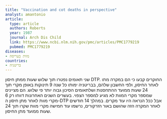 ```yaml
---
title: "Vaccination and cot deaths in perspective"
analyst: amantonio
article:
  type: article
  authors: Roberts
  year: 1987
  journal: Arch Dis Child
  link: https://www.ncbi.nlm.nih.gov/pmc/articles/PMC1779219
  pubmed: PMC1779219
diseases:
- מוות בעריסה
countries:
- בריטניה
---
```


שני תאומים נפטרו תוך שלוש שעות ממתן חיסון DTP. החוקרים קבעו כי הם במקרה מתו לאחר החיסון, ולפי החשבון שלהם, בבריטניה ימותו כל שנה 9 תינוקות באופן מקרי תוך 24 שעות ממועד ההתחסנות ושלתאומים הסיכון גבוה יותר פי שלוש. הם מציינים שמספר מקרי המוות לא מגיע למספר הצפוי. בעשרים השנים האחרונות דווחו רק 6 מקרי מוות לאחר מתן חיסון ה-DTP אבל ככל הנראה היו עוד מקרים. במהלך 14 חודשים לאחר המקרה הזה שהושם באור הזרקורים, נרשמו עוד חמישה מקרי מוות שקרו תוך 24 שעות ממועד מתן החיסון.
